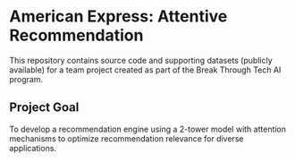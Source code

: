 # American Express: Attentive Recommendation

This repository contains source code and supporting datasets (publicly available) for a team project created as part of the Break Through Tech AI program. 

## Project Goal
To develop a recommendation engine using a 2-tower model with attention mechanisms to optimize recommendation relevance for diverse applications. 
